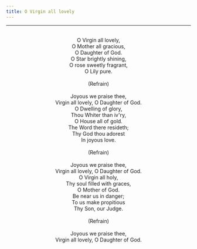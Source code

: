 ```yaml
---
title: O Virgin all lovely
---
```


---
<center>
<br/>
O Virgin all lovely, <br/>
O Mother all gracious,<br/>
O Daughter of God.<br/>
O Star brightly shining,<br/>
O rose sweetly fragrant, <br/>
O Lily pure.<br/>
<br/>
(Refrain)<br/>
<br/>
Joyous we praise thee,<br/>
Virgin all lovely, O Daughter of God. <br/>
O Dwelling of glory, <br/>
Thou Whiter than iv'ry,<br/>
O House all of gold.<br/>
The Word there resideth;<br/>
Thy God thou adorest<br/>
In joyous love.<br/>
<br/>
(Refrain)<br/>
<br/>
Joyous we praise thee,<br/>
Virgin all lovely, O Daughter of God. <br/>
O Virgin all holy, <br/>
Thy soul filled with graces,<br/>
O Mother of God.<br/>
Be near us in danger;<br/>
To us make propitious <br/>
Thy Son, our Judge.<br/>
<br/>
(Refrain)<br/>
<br/>
Joyous we praise thee,<br/>
Virgin all lovely, O Daughter of God. <br/>

</center>
